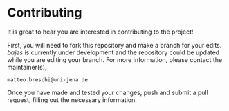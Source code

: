 # Contributing

It is great to hear you are interested in contributing to the project!

First, you will need to fork this repository and make a branch for your edits.
*bajes* is currently under development and the repository could be updated 
while you are editing your branch.
For more information, please contact the maintainer(s),

    matteo.breschi@uni-jena.de
    
Once you have made and tested your changes, 
push and submit a pull request, filling out the necessary information. 
